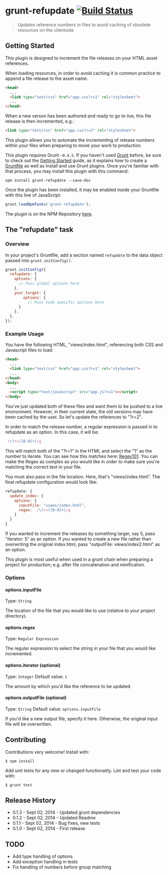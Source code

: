 # grunt-refupdate [![Build Status](https://travis-ci.org/ChrisEdson/grunt-refupdate.svg?branch=master)](https://travis-ci.org/ChrisEdson/grunt-refupdate)

> Updates reference numbers in files to avoid caching of obsolete resources on the clientside

## Getting Started

This plugin is designed to increment the file releases on your HTML asset references.

When loading resources, in order to avoid caching it is common practice to append a file release to the asset name.

```HTML
<head>
  ...
  <link type="text/css" href="app.css?r=1" rel="stylesheet">
  ...
</head>
```

When a new verson has been authored and ready to go to live, this file release is then incremented, e.g.:

```HTML
<link type="text/css" href="app.css?r=2" rel="stylesheet">
```

This plugin allows you to automate the incrementing of release numbers within your files when preparing to move your work to production.

This plugin requires Grunt `~0.4.5`. If you haven't used [Grunt](http://gruntjs.com/) before, be sure to check out the [Getting Started](http://gruntjs.com/getting-started) guide, as it explains how to create a [Gruntfile](http://gruntjs.com/sample-gruntfile) as well as install and use Grunt plugins. Once you're familiar with that process, you may install this plugin with this command:

```shell
npm install grunt-refupdate --save-dev
```

Once the plugin has been installed, it may be enabled inside your Gruntfile with this line of JavaScript:

```js
grunt.loadNpmTasks('grunt-refupdate');
```

The plugin is on the NPM Repository [here](https://www.npmjs.org/package/grunt-refupdate).

## The "refupdate" task

### Overview
In your project's Gruntfile, add a section named `refupdate` to the data object passed into `grunt.initConfig()`.

```js
grunt.initConfig({
  refupdate: {
    options: {
      // Pass global options here
    },
    your_target: {
        options: {
          // Pass task specific options here
      }
    },
  },
});
```

### Example Usage

You have the following HTML, "views/index.html", referencing both CSS and Javascript files to load:
```HTML
<head>
  ...
  <link type="text/css" href="app.css?r=1" rel="stylesheet">
  ...
</head>
<body>
  ...
  <script type="text/javascript" src="app.js?r=1"></script>
</body>
```

You've just updated both of these files and want them to be pushed to a live environment. However, in their current state, the old versions may have been cached by the user. So let's update the references to "?r=2".

In order to match the release number, a regular expression is passed in to refupdate as an option. In this case, it will be:

```js
 /\?r=([0-9]+)/g
```

This will match both of the "?r=1" in the HTML and select the "1" as the number to iterate. You can see how this matches here: [Regex101](http://regex101.com/r/iJ2zN9/2). You can make the Regex as complex as you would like in order to make sure you're matching the correct text in your file.

You must also pass in the file location. Here, that's "views/index.html". The final refupdate configuration would look like:

```js
refupdate: {
  update_index: {
    options: {
      inputFile: "views/index.html",
      regex:  /\?r=([0-9]+)/g
    }
  }
}
```

If you wanted to increment the releases by something larger, say 5, pass "iterator: 5" as an option. If you wanted to create a new file rather than overwriting the original index.html, pass "outputFile: views/index2.html" as an option.

This plugin is most useful when used in a grunt chain when preparing a project for production; e.g. after file concatenation and minification.

### Options

#### options.inputFile

Type: `String`

The location of the file that you would like to use (relative to your project directory).

#### options.regex

Type: `Regular Expression`

The regular expression to select the string in your file that you would like incremented.

#### options.iterator (optional)

Type: `Integer`
Default value: `1`

The amount by which you'd like the reference to be updated.

#### options.outputFile (optional)

Type: `String`
Default value: `options.inputFile`

If you'd like a new output file, specify it here. Otherwise, the original input file will be overwritten.

## Contributing
Contributions very welcome! Install with:
```shell
$ npm install
```

Add unit tests for any new or changed functionality. Lint and test your code with:
```shell
$ grunt test
```

## Release History
* 0.1.3 - Sept 02, 2014 - Updated grunt dependencies
* 0.1.2 - Sept 02, 2014 - Updated Readme
* 0.1.1 - Sept 02, 2014 - Bug fixes, new tests
* 0.1.0 - Sept 02, 2014 - First release

## TODO
* Add type handling of options
* Add exception handling in tests
* Fix handling of numbers before group matching

